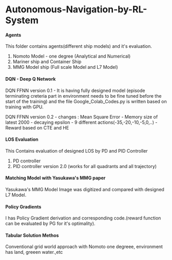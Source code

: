 # Autonomous-Navigation-by-RL-System
#### Agents ####
This folder contains agents(different ship models) and it's evaluation.
  1. Nomoto Model - one degree (Analytical and Numerical)
  2. Mariner ship and Container Ship
  3. MMG Model ship  (Full scale Model and L7 Model)
#### DQN - Deep Q Network ####
DQN FFNN version 0.1 - It is having fully designed model (episode terminating creteria part in environment needs to be fine tuned before the start of the training) and the file Google_Colab_Codes.py is written based on training with GPU.

DQN FFNN version 0.2 - changes :  Mean Square Error - Memory size of latest 2000 - decaying epsilon - 9 different actions(-35,-20,-10,-5,0,..) - Reward based on CTE and HE 

#### LOS Evaluation ####
This Contains evaluation of designed LOS by PD and PID Controller
  1. PD controller
  2. PID controller version 2.0 (works for all quadrants and all trajectory)
  
 #### Matching Model with Yasukawa's MMG paper ####
 Yasukawa's MMG Model Image was digitized and compared with designed L7 Model.
 
 #### Policy Gradients ####
 I has Policy Gradient derivation and corresponding code.(reward function can be evaluated by PG for it's optimality).
 
 
 #### Tabular Solution Methos ####
 Conventional grid world approach with Nomoto one degreee, environment has land, greeen water.,etc 
 
 
